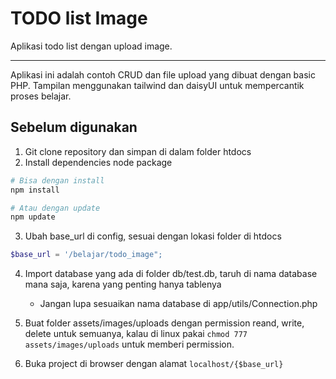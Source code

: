 # TODO list Image

Aplikasi todo list dengan upload image.

***

Aplikasi ini adalah contoh CRUD dan file upload yang dibuat dengan basic PHP. Tampilan menggunakan tailwind dan daisyUI untuk mempercantik  proses belajar.

## Sebelum digunakan

1. Git clone repository dan simpan di dalam folder htdocs
2. Install dependencies node package

```bash
# Bisa dengan install
npm install

# Atau dengan update
npm update
```

3. Ubah base_url di config, sesuai dengan lokasi folder di htdocs

```php
$base_url = '/belajar/todo_image";
```

4. Import database yang ada di folder db/test.db, taruh di nama database mana saja, karena yang penting hanya tablenya
   - Jangan lupa sesuaikan nama database di app/utils/Connection.php

5. Buat folder assets/images/uploads dengan permission reand, write, delete untuk semuanya, kalau di linux pakai ```chmod 777 assets/images/uploads``` untuk memberi permission.

6. Buka project di browser dengan alamat ```localhost/{$base_url}```